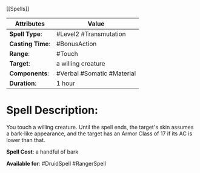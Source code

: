 [[Spells]] 

| Attributes         | Value                      |
| ------------------ | -------------------------- |
| **Spell Type**:    | #Level2 #Transmutation     |
| **Casting Time**:  | #BonusAction               |
| **Range**:         | #Touch                     |
| **Target**:        | a willing creature         |
| **Components**:    | #Verbal #Somatic #Material |
| **Duration**:      | 1 hour                     |

# Spell Description: 
You touch a willing creature. Until the spell ends, the target's skin assumes a bark-like appearance, and the target has an Armor Class of 17 if its AC is lower than that.

**Spell Cost**: a handful of bark

**Available for**: #DruidSpell #RangerSpell 